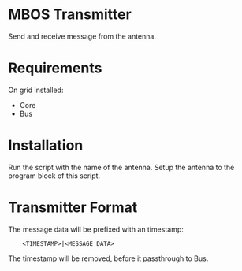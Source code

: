 # MBOS Transmitter
Send and receive message from the antenna.

# Requirements
On grid installed:
* Core
* Bus

# Installation
Run the script with the name of the antenna.
Setup the antenna to the program block of this script.

# Transmitter Format
The message data will be prefixed with an timestamp:

		<TIMESTAMP>|<MESSAGE DATA>

The timestamp will be removed, before it passthrough to Bus.